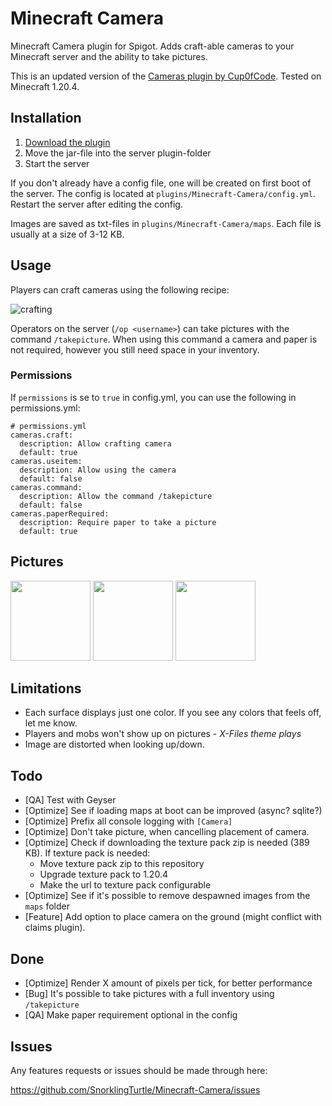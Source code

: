 Minecraft Camera
================

Minecraft Camera plugin for Spigot. Adds craft-able cameras to your Minecraft server and the ability to take pictures. 

This is an updated version of the [Cameras plugin by Cup0fCode](https://github.com/Cup0fCode/Cameras/). Tested on Minecraft 1.20.4.

## Installation

1. [Download the plugin](https://github.com/SnorklingTurtle/Minecraft-Camera/releases/)
2. Move the jar-file into the server plugin-folder
3. Start the server

If you don't already have a config file, one will be created on first boot of the server. The config is located at `plugins/Minecraft-Camera/config.yml`. Restart the server after editing the config. 

Images are saved as txt-files in `plugins/Minecraft-Camera/maps`. Each file is usually at a size of 3-12 KB.

## Usage
Players can craft cameras using the following recipe:

![crafting](https://i.imgur.com/GsrxLPY.png)

Operators on the server (`/op <username>`) can take pictures with the command `/takepicture`. When using this command a camera and paper is 
not required, however you still need space in your inventory.

### Permissions

If `permissions` is se to `true` in config.yml, you can use the following in permissions.yml:

```
# permissions.yml
cameras.craft:
  description: Allow crafting camera
  default: true
cameras.useitem:
  description: Allow using the camera
  default: false
cameras.command:
  description: Allow the command /takepicture
  default: false
cameras.paperRequired:
  description: Require paper to take a picture
  default: true
```


## Pictures

<img src="https://i.imgur.com/Bzi99fL.png" width="128">
<img src="https://i.imgur.com/YRiBxGn.png" width="128">
<img src="https://i.imgur.com/pstXzfc.png" width="128">

## Limitations
* Each surface displays just one color. If you see any colors that feels off, let me know.
* Players and mobs won't show up on pictures - *X-Files theme plays*
* Image are distorted when looking up/down.

## Todo
* [QA] Test with Geyser
* [Optimize] See if loading maps at boot can be improved (async? sqlite?)
* [Optimize] Prefix all console logging with `[Camera]`
* [Optimize] Don't take picture, when cancelling placement of camera.
* [Optimize] Check if downloading the texture pack zip is needed (389 KB). If texture pack is needed:
  * Move texture pack zip to this repository 
  * Upgrade texture pack to 1.20.4
  * Make the url to texture pack configurable
* [Optimize] See if it's possible to remove despawned images from the `maps` folder
* [Feature] Add option to place camera on the ground (might conflict with claims plugin).

## Done

* [Optimize] Render X amount of pixels per tick, for better performance
* [Bug] It's possible to take pictures with a full inventory using `/takepicture`
* [QA] Make paper requirement optional in the config

## Issues

Any features requests or issues should be made through here:

https://github.com/SnorklingTurtle/Minecraft-Camera/issues

